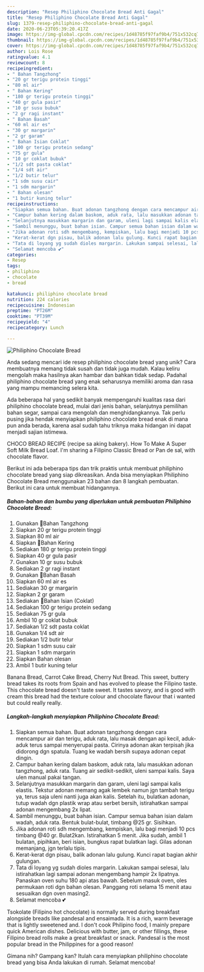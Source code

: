 ```yaml
---
description: "Resep Philiphino Chocolate Bread Anti Gagal"
title: "Resep Philiphino Chocolate Bread Anti Gagal"
slug: 1379-resep-philiphino-chocolate-bread-anti-gagal
date: 2020-06-23T05:39:20.417Z
image: https://img-global.cpcdn.com/recipes/1d48785f97faf9b4/751x532cq70/philiphino-chocolate-bread-foto-resep-utama.jpg
thumbnail: https://img-global.cpcdn.com/recipes/1d48785f97faf9b4/751x532cq70/philiphino-chocolate-bread-foto-resep-utama.jpg
cover: https://img-global.cpcdn.com/recipes/1d48785f97faf9b4/751x532cq70/philiphino-chocolate-bread-foto-resep-utama.jpg
author: Lois Rose
ratingvalue: 4.1
reviewcount: 8
recipeingredient:
- " Bahan Tangzhong"
- "20 gr terigu protein tinggi"
- "80 ml air"
- " Bahan Kering"
- "180 gr terigu protein tinggi"
- "40 gr gula pasir"
- "10 gr susu bubuk"
- "2 gr ragi instant"
- " Bahan Basah"
- "60 ml air es"
- "30 gr margarin"
- "2 gr garam"
- " Bahan Isian Coklat"
- "100 gr terigu protein sedang"
- "75 gr gula"
- "10 gr coklat bubuk"
- "1/2 sdt pasta coklat"
- "1/4 sdt air"
- "1/2 butir telur"
- "1 sdm susu cair"
- "1 sdm margarin"
- " Bahan olesan"
- "1 butir kuning telur"
recipeinstructions:
- "Siapkan semua bahan. Buat adonan tangzhong dengan cara mencampur air dan terigu, aduk rata, lalu masak dengan api kecil, aduk-aduk terus sampai menyerupai pasta. Cirinya adonan akan terpisah jika didorong dgn spatula. Tuang ke wadah bersih supaya adonan cepat dingin."
- "Campur bahan kering dalam baskom, aduk rata, lalu masukkan adonan tangzhong, aduk rata. Tuang air sedikit-sedikit, uleni sampai kalis. Saya ulen manual pakai tangan."
- "Selanjutnya masukkan margarin dan garam, uleni lagi sampai kalis elastis. Tekstur adonan memang agak lembek namun jgn tambah terigu ya, terus saja uleni nanti juga akan kalis. Setelah itu, bulatkan adonan, tutup wadah dgn plastik wrap atau serbet bersih, istirahatkan sampai adonan mengembang 2x lipat."
- "Sambil menunggu, buat bahan isian. Campur semua bahan isian dalam wadah, aduk rata. Bentuk bulat-bulat, timbang @25 gr. Sisihkan."
- "Jika adonan roti sdh mengembang, kempiskan, lalu bagi menjadi 10 pcs timbang @40 gr. Bulat2kan. Istirahatkan 5 menit. Jika sudah, ambil 1 bulatan, pipihkan, beri isian, bungkus rapat bulatkan lagi. Gilas adonan memanjang, jgn terlalu tipis."
- "Kerat-kerat dgn pisau, balik adonan lalu gulung. Kunci rapat bagian akhir gulungan."
- "Tata di loyang yg sudah dioles margarin. Lakukan sampai selesai, lalu istirahatkan lagi sampai adonan mengembang hampir 2x lipatnya. Panaskan oven suhu 180 api atas bawah. Sebelum masuk oven, oles permukaan roti dgn bahan olesan. Panggang roti selama 15 menit atau sesuaikan dgn oven masing2."
- "Selamat mencoba 💕"
categories:
- Resep
tags:
- philiphino
- chocolate
- bread

katakunci: philiphino chocolate bread 
nutrition: 224 calories
recipecuisine: Indonesian
preptime: "PT26M"
cooktime: "PT39M"
recipeyield: "4"
recipecategory: Lunch

---
```



![Philiphino Chocolate Bread](https://img-global.cpcdn.com/recipes/1d48785f97faf9b4/751x532cq70/philiphino-chocolate-bread-foto-resep-utama.jpg)

Anda sedang mencari ide resep philiphino chocolate bread yang unik? Cara membuatnya memang tidak susah dan tidak juga mudah. Kalau keliru mengolah maka hasilnya akan hambar dan bahkan tidak sedap. Padahal philiphino chocolate bread yang enak seharusnya memiliki aroma dan rasa yang mampu memancing selera kita.

Ada beberapa hal yang sedikit banyak mempengaruhi kualitas rasa dari philiphino chocolate bread, mulai dari jenis bahan, selanjutnya pemilihan bahan segar, sampai cara mengolah dan menghidangkannya. Tak perlu pusing jika hendak menyiapkan philiphino chocolate bread enak di mana pun anda berada, karena asal sudah tahu triknya maka hidangan ini dapat menjadi sajian istimewa.

CHOCO BREAD RECIPE (recipe sa aking bakery). How To Make A Super Soft Milk Bread Loaf. I&#39;m sharing a Filipino Classic Bread or Pan de sal, with chocolate flavor.


Berikut ini ada beberapa tips dan trik praktis untuk membuat philiphino chocolate bread yang siap dikreasikan. Anda bisa menyiapkan Philiphino Chocolate Bread menggunakan 23 bahan dan 8 langkah pembuatan. Berikut ini cara untuk membuat hidangannya.

<!--inarticleads1-->

##### Bahan-bahan dan bumbu yang diperlukan untuk pembuatan Philiphino Chocolate Bread:

1. Gunakan  🌸Bahan Tangzhong
1. Siapkan 20 gr terigu protein tinggi
1. Siapkan 80 ml air
1. Siapkan  🌸Bahan Kering
1. Sediakan 180 gr terigu protein tinggi
1. Siapkan 40 gr gula pasir
1. Gunakan 10 gr susu bubuk
1. Sediakan 2 gr ragi instant
1. Gunakan  🌸Bahan Basah
1. Siapkan 60 ml air es
1. Sediakan 30 gr margarin
1. Siapkan 2 gr garam
1. Sediakan  🌸Bahan Isian (Coklat)
1. Sediakan 100 gr terigu protein sedang
1. Sediakan 75 gr gula
1. Ambil 10 gr coklat bubuk
1. Sediakan 1/2 sdt pasta coklat
1. Gunakan 1/4 sdt air
1. Sediakan 1/2 butir telur
1. Siapkan 1 sdm susu cair
1. Siapkan 1 sdm margarin
1. Siapkan  Bahan olesan
1. Ambil 1 butir kuning telur


Banana Bread, Carrot Cake Bread, Cherry Nut Bread. This sweet, buttery bread takes its roots from Spain and has evolved to please the Filipino taste. This chocolate bread doesn&#39;t taste sweet. It tastes savory, and is good with cream this bread had the texture colour and chocolate flavour that i wanted but could really really. 

<!--inarticleads2-->

##### Langkah-langkah menyiapkan Philiphino Chocolate Bread:

1. Siapkan semua bahan. Buat adonan tangzhong dengan cara mencampur air dan terigu, aduk rata, lalu masak dengan api kecil, aduk-aduk terus sampai menyerupai pasta. Cirinya adonan akan terpisah jika didorong dgn spatula. Tuang ke wadah bersih supaya adonan cepat dingin.
1. Campur bahan kering dalam baskom, aduk rata, lalu masukkan adonan tangzhong, aduk rata. Tuang air sedikit-sedikit, uleni sampai kalis. Saya ulen manual pakai tangan.
1. Selanjutnya masukkan margarin dan garam, uleni lagi sampai kalis elastis. Tekstur adonan memang agak lembek namun jgn tambah terigu ya, terus saja uleni nanti juga akan kalis. Setelah itu, bulatkan adonan, tutup wadah dgn plastik wrap atau serbet bersih, istirahatkan sampai adonan mengembang 2x lipat.
1. Sambil menunggu, buat bahan isian. Campur semua bahan isian dalam wadah, aduk rata. Bentuk bulat-bulat, timbang @25 gr. Sisihkan.
1. Jika adonan roti sdh mengembang, kempiskan, lalu bagi menjadi 10 pcs timbang @40 gr. Bulat2kan. Istirahatkan 5 menit. Jika sudah, ambil 1 bulatan, pipihkan, beri isian, bungkus rapat bulatkan lagi. Gilas adonan memanjang, jgn terlalu tipis.
1. Kerat-kerat dgn pisau, balik adonan lalu gulung. Kunci rapat bagian akhir gulungan.
1. Tata di loyang yg sudah dioles margarin. Lakukan sampai selesai, lalu istirahatkan lagi sampai adonan mengembang hampir 2x lipatnya. Panaskan oven suhu 180 api atas bawah. Sebelum masuk oven, oles permukaan roti dgn bahan olesan. Panggang roti selama 15 menit atau sesuaikan dgn oven masing2.
1. Selamat mencoba 💕


Tsokolate (Filipino hot chocolate) is normally served during breakfast alongside breads like pandesal and ensaimada. It is a rich, warm beverage that is lightly sweetened and. I don&#39;t cook Philipino food, I mainly prepare quick American dishes. Delicious with butter, jam, or other fillings, these Filipino bread rolls make a great breakfast or snack. Pandesal is the most popular bread in the Philippines for a good reason! 

Gimana nih? Gampang kan? Itulah cara menyiapkan philiphino chocolate bread yang bisa Anda lakukan di rumah. Selamat mencoba!
